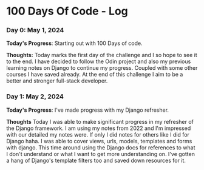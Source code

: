 # 100 Days Of Code - Log

### Day 0: May 1, 2024

**Today's Progress**: Starting out with 100 Days of code.

**Thoughts:** Today marks the first day of the challenge and I so hope to see it to the end. I have decided to follow the Odin project and also my previous learning notes on Django to continue my progress. Coupled with some other courses I have saved already. At the end of this challenge I aim to be a better and stronger full-stack developer.

### Day 1: May 2, 2024

**Today's Progress**: I've made progress with my Django refresher.

**Thoughts** Today I was able to make significant progress in my refresher of the Django framework. I am using my notes from 2022 and I'm impressed with our detailed my notes were. If only I did notes for others like I did for Django haha. I was able to cover views, urls, models, templates and forms with django. This time around using the Django docs for references to what I don't understand or what I want to get more understanding on. I've gotten a hang of Django's template filters too and saved down resources for it.

<!-- ### Day 1: May 2, 2024

**Today's Progress**: I've made progress with my Django refresher.

**Thoughts** Today I was able to make significant progress in my refresher of the Django framework. I am using my notes from 2022 and I'm impressed with our detailed my notes were. If only I did notes for others like I did for Django haha. I was able to cover views, urls, models, templates and forms with django. This time around using the Django docs for references to what I don't understand or what I want to get more understanding on. I've gotten a hang of Django's template filters too and saved down resources for it.

**Link(s) to work**

1. [Find the Longest Word in a String](https://www.freecodecamp.com/challenges/find-the-longest-word-in-a-string)
2. [Title Case a Sentence](https://www.freecodecamp.com/challenges/title-case-a-sentence) -->
